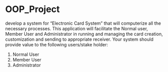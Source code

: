 # OOP_Project
develop a system for “Electronic Card System” that will computerize all the necessary processes. 
This application will facilitate the Normal user, Member User and Administrator in running and managing the card creation, 
customization and sending to appropriate receiver. 
Your system should provide value to the following users/stake holder:

 1. Normal User 
2. Member User 
3. Administrator 
